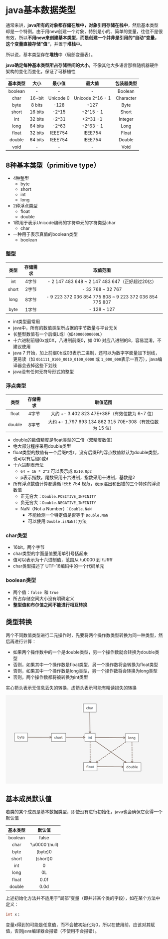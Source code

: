 # java基本数据类型

通常来讲，**java所有的对象都存储在堆中，对象引用存储在栈中**，然后基本类型却是一个特例。由于用new创建一个对象，特别是小的、简单的变量，往往不是很有效，所以**不用new来创建基本类型，而是创建一个并非是引用的“自动“变量，这个变量直接存储”值“**，并置于**堆栈**中。

所以说，基本类型存在**堆栈**中（局部变量表）。

**java确定每种基本类型所占存储空间的大小**，不像其他大多语言那样随机器硬件架构的变化而变化，保证了可移植性

| 基本类型 |  大小   |  最小值   |      最大值      | 包装器类型 |
| :------: | :-----: | :-------: | :--------------: | :--------: |
| boolean  |    -    |     -     |        -         |  Boolean   |
|   char   | 16-bit  | Unicode 0 | Unicode 2^16 - 1 | Character  |
|   byte   | 8 bits  |   -128    |       +127       |    Byte    |
|  short   | 16 bits |   -2^15   |    +2^15 - 1     |   Short    |
|   int    | 32 bits |   -2^31   |     +2^31 -1     |  Integer   |
|   long   | 64 bits |   -2^63   |    +2^63 - 1     |    Long    |
|  float   | 32 bits |  IEEE754  |     IEEE754      |   Float    |
|  double  | 64 bits |  IEEE754  |     IEEE754      |   Double   |
|   void   |    -    |     -     |        -         |    Void    |



## 8种基本类型（primitive type）

- 4种整型
  - byte
  - short
  - int
  - long
- 2种浮点类型
  - float
  - double
- 1种用于表示Unicode编码的字符单元的字符类型char
  - char
- 一种用于表示真值的boolean类型
  - boolean

### 整型

| 类型  | 存储需求 |                        取值范围                         |
| :---: | :------: | :-----------------------------------------------------: |
|  int  |  4字节   |     - 2 147 483 648 ~ 2 147 483 647（正好超过20亿）     |
| short |  2字节   |                    - 32 768 ~ 32 767                    |
| long  |  8字节   | - 9 223 372 036 854 775 808 ~ 9 223 372 036 854 775 807 |
| byte  |  1字节   |                       - 128 ~ 127                       |

- int类型最常用
- java中，所有的数值类型所占据的字节数量与平台无关
- 长整型数值有一个后缀L或l（如`40000000000L`）
- 十六进制前缀0x或0X，八进制前缀0，如 010 对应八进制的8，容易混淆，不建议使用
- java 7 开始，加上前缀0b或0B表示二进制，还可以为数字字面量加下划线，更易读（如 `0b1111_0100_0010_0100_0000` 或 `1_000_000`表示一百万），java编译器会去掉这些下划线
- java没有任何无符号形式的整型

### 浮点类型

|  类型  | 存储需求 |                         取值范围                          |
| :----: | :------: | :-------------------------------------------------------: |
| float  |  4字节   |      大约 +- 3.402 823 47E+38F（有效位数为 6~7 位）       |
| double |  8字节   | 大约 +- 1.797 693 134 862 315 70E+308（有效位数为 15 位） |

- double的数值精度是float类型的二倍（双精度数值）
- 绝大部分程序采用double类型
- float类型的数值有一个后缀`F`或`f`，没有后缀F的浮点数值默认为double类型，也可以有后缀`D`或`d`
- 十六进制表示法
  - `64 = 16 * 2^2` 可以表示成 `0x10.0p2`
  - p表示指数，尾数采用十六进制，指数采用十进制，基数是2
- 所有浮点数值计算都遵循 IEEE 754 规范，表示溢出和出错的三个特殊的浮点数值
  - 正无穷大：`Double.POSITIVE_INFINITY`
  - 负无穷大：`Double.NEGATIVE_INFINITY`
  - NaN（Not a Number）：`Double.NaN`
    - 不能检测一个特定值是否等于 `Double.NaN`
    - 可以使用 `Double.isNaN()`方法

### char类型

- 16bit，两个字节
- char类型的字面量值要用单引号括起来
- 值可以表示为十六进制值，范围从 \u0000 到 \Uffff
- char类型描述了 UTF-16编码中的一个代码单元

### boolean类型

- 两个值：`false `和 `true`
- 所占存储空间大小没有明确定义
- **整型值和布尔值之间不能进行相互转换**



## 类型转换

两个不同数值类型进行二元操作时，先要将两个操作数类型转换为同一种类型，然后再进行计算：

- 如果两个操作数中的一个是double类型，另一个操作数就会转换为double类型
- 否则，如果其中一个操作数是float类型，另一个操作数将会转换为float类型
- 否则，如果其中一个操作数是long类型，另一个操作数将会转换为long类型
- 否则，两个操作数都将被转换为int类型

实心箭头表示无信息丢失的转换，虚箭头表示可能有精读损失的转换

![java基本类型转换](https://github.com/mytlx/note/blob/master/note/java/img/java%E5%9F%BA%E6%9C%AC%E7%B1%BB%E5%9E%8B%E8%BD%AC%E6%8D%A2.png?raw=true)



## 基本成员默认值

若类的某个成员是基本数据类型，即使没有进行初始化，java也会确保它获得一个默认值

| 基本类型 |     默认值     |
| :------: | :------------: |
| boolean  |     false      |
|   char   | '\u0000'(null) |
|   byte   |    (byte)0     |
|  short   |    (short)0    |
|   int    |       0        |
|   long   |       0L       |
|  float   |      0.0f      |
|  double  |      0.0d      |

上述初始化方法并不适用于”局部“变量（即并非某个类的字段），如在某个方法中定义：

```java
int x；
```

变量x得到的可能是任意值，而不会被初始化为0，所以在使用前，应该对其赋值，否则java编译器会报错（不使用不会报错）。